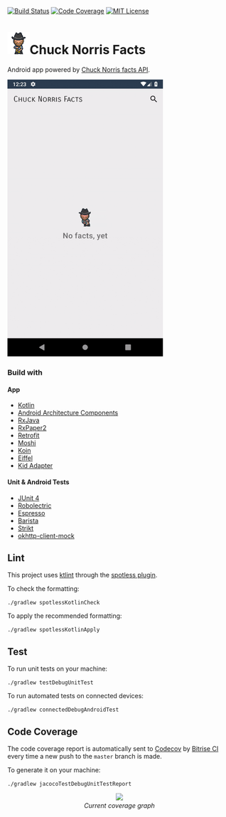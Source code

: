 [![Build Status](https://app.bitrise.io/app/e26f64bbf0cb8d28/status.svg?token=FZ7LO_Dr3gxWUiMjPRXTDg&branch=master)](https://app.bitrise.io/app/e26f64bbf0cb8d28) 
[![Code Coverage](https://codecov.io/gh/adrielcafe/ChuckNorrisFacts/branch/master/graph/badge.svg)](https://codecov.io/gh/adrielcafe/ChuckNorrisFacts) 
[![MIT License](https://img.shields.io/badge/License-MIT-yellow.svg)](https://opensource.org/licenses/MIT) 

<h1><img src="https://github.com/adrielcafe/ChuckNorrisFacts/blob/master/app/src/main/res/drawable/state_empty.gif?raw=true">Chuck Norris Facts</h1>

Android app powered by [Chuck Norris facts API](https://api.chucknorris.io/).

<img src="https://github.com/adrielcafe/ChuckNorrisFacts/blob/master/demo.gif?raw=true" width="350">

### Build with

#### App
* [Kotlin](https://github.com/JetBrains/kotlin)
* [Android Architecture Components](https://github.com/googlesamples/android-architecture-components)
* [RxJava](https://github.com/ReactiveX/RxJava)
* [RxPaper2](https://github.com/pakoito/RxPaper2)
* [Retrofit](https://github.com/square/retrofit)
* [Moshi](https://github.com/square/moshi)
* [Koin](https://github.com/InsertKoinIO/koin)
* [Eiffel](https://github.com/etiennelenhart/Eiffel)
* [Kid Adapter](https://github.com/Link184/KidAdapter)

#### Unit & Android Tests
* [JUnit 4](https://github.com/junit-team/junit4)
* [Robolectric](https://github.com/robolectric/robolectric)
* [Espresso](https://developer.android.com/training/testing/espresso)
* [Barista](https://github.com/SchibstedSpain/Barista)
* [Strikt](https://github.com/robfletcher/strikt)
* [okhttp-client-mock](https://github.com/gmazzo/okhttp-client-mock)

## Lint
This project uses [ktlint](https://github.com/pinterest/ktlint) through the [spotless plugin](https://github.com/diffplug/spotless).

To check the formatting:
```
./gradlew spotlessKotlinCheck
```

To apply the recommended formatting:
```
./gradlew spotlessKotlinApply
```

## Test
To run unit tests on your machine:
```
./gradlew testDebugUnitTest
```

To run automated tests on connected devices:
```
./gradlew connectedDebugAndroidTest
```

## Code Coverage
The code coverage report is automatically sent to [Codecov](https://codecov.io/) by [Bitrise CI](https://www.bitrise.io/) every time a new push to the `master` branch is made.

To generate it on your machine:
```
./gradlew jacocoTestDebugUnitTestReport
```
<p align="center">
  <img src="https://codecov.io/gh/adrielcafe/ChuckNorrisFacts/branch/master/graphs/icicle.svg">
  <br>
  <i>Current coverage graph</i>
</p>